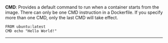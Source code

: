 **CMD**: Provides a default command to run when a container starts from the image. There can only be one CMD instruction in a Dockerfile. If you specify more than one CMD, only the last CMD will take effect.
```docker
FROM ubuntu:latest
CMD echo "Hello World!"
``` 

---